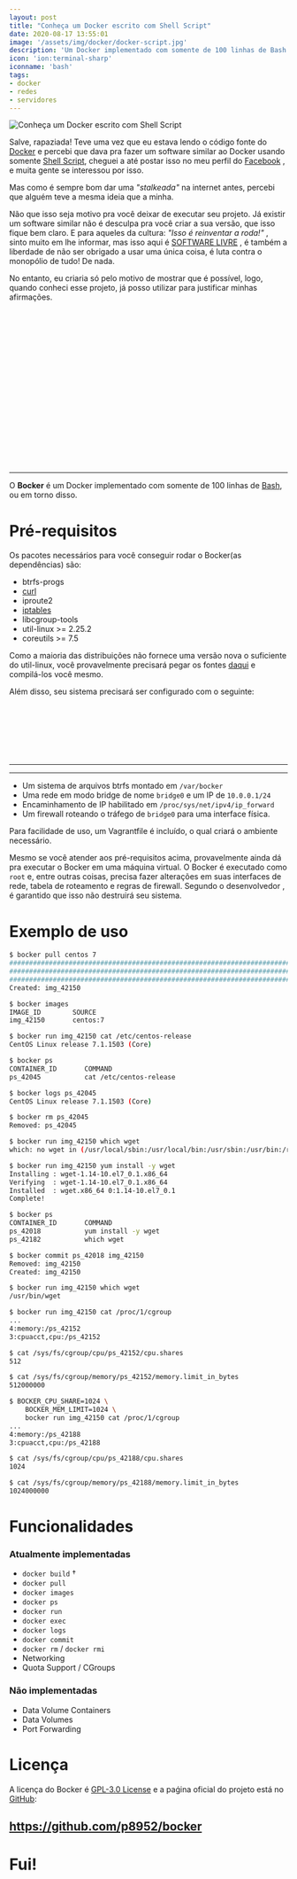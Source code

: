 ```yaml
---
layout: post
title: "Conheça um Docker escrito com Shell Script"
date: 2020-08-17 13:55:01
image: '/assets/img/docker/docker-script.jpg'
description: 'Um Docker implementado com somente de 100 linhas de Bash.'
icon: 'ion:terminal-sharp'
iconname: 'bash'
tags:
- docker
- redes
- servidores
---
```


![Conheça um Docker escrito com Shell Script](/assets/img/docker/docker-script.jpg "Conheça um Docker escrito com Shell Script")

Salve, rapaziada! Teve uma vez que eu estava lendo o código fonte do [Docker](https://www.youtube.com/watch?v=bsGkIKP1OZ4) e percebi que dava pra fazer um software similar ao Docker usando somente [Shell Script](https://terminalroot.com.br/shell), cheguei a até postar isso no meu perfil do [Facebook](https://www.facebook.com/TerminalRootTV/) , e muita gente se interessou por isso.

Mas como é sempre bom dar uma *"stalkeada"* na internet antes, percebi que alguém teve a mesma ideia que a minha.

Não que isso seja motivo pra você deixar de executar seu projeto. Já existir um software similar não é desculpa pra você criar a sua versão, que isso fique bem claro. E para aqueles da cultura: *"Isso é reinventar a roda!"* , sinto muito em lhe informar, mas isso aqui é [SOFTWARE LIVRE](https://terminalroot.com.br/tags/#freesoftware) , é também a liberdade de não ser obrigado a usar uma única coisa, é luta contra o monopólio de tudo! De nada.

No entanto, eu criaria só pelo motivo de mostrar que é possível, logo, quando conheci esse projeto, já posso utilizar para justificar minhas afirmações.

<!-- QUADRADO -->
<script async src="//pagead2.googlesyndication.com/pagead/js/adsbygoogle.js"></script>
<ins class="adsbygoogle"
style="display:inline-block;width:336px;height:280px"
data-ad-client="ca-pub-2838251107855362"
data-ad-slot="5351066970"></ins>
<script>
(adsbygoogle = window.adsbygoogle || []).push({});
</script>

---

O **Bocker** é um Docker implementado com somente de 100 linhas de [Bash](https://terminalroot.com.br/bash), ou em torno disso.

# Pré-requisitos
Os pacotes necessários para você conseguir rodar o Bocker(as dependências) são:

* btrfs-progs
* [curl](https://www.youtube.com/watch?v=HxezVt5IEHQ)
* iproute2
* [iptables](https://terminalroot.com.br/2014/11/como-utilizar-o-iptables-netfilter.html)
* libcgroup-tools
* util-linux >= 2.25.2
* coreutils >= 7.5

Como a maioria das distribuições não fornece uma versão nova o suficiente do util-linux, você provavelmente precisará pegar os fontes [daqui](https://www.kernel.org/pub/linux/utils/util-linux/v2.25/) e compilá-los você mesmo.

Além disso, seu sistema precisará ser configurado com o seguinte:

<!-- MINI ANÚNCIO -->
<script async src="//pagead2.googlesyndication.com/pagead/js/adsbygoogle.js"></script>
<!-- Games Root -->
<ins class="adsbygoogle"
style="display:inline-block;width:730px;height:95px"
data-ad-client="ca-pub-2838251107855362"
data-ad-slot="5351066970"></ins>
<script>
(adsbygoogle = window.adsbygoogle || []).push({});
</script>

---
---

+ Um sistema de arquivos btrfs montado em `/var/bocker`
+ Uma rede em modo bridge de nome `bridge0` e um IP de `10.0.0.1/24`
+ Encaminhamento de IP habilitado em `/proc/sys/net/ipv4/ip_forward`
+ Um firewall roteando o tráfego de `bridge0` para uma interface física.

Para facilidade de uso, um Vagrantfile é incluído, o qual criará o ambiente necessário.

Mesmo se você atender aos pré-requisitos acima, provavelmente ainda dá pra executar o Bocker em uma máquina virtual. O Bocker é executado como `root` e, entre outras coisas, precisa fazer alterações em suas interfaces de rede, tabela de roteamento e regras de firewall. Segundo o desenvolvedor , é garantido que isso não destruirá seu sistema.

# Exemplo de uso
```sh
$ bocker pull centos 7
######################################################################## 100.0%
######################################################################## 100.0%
######################################################################## 100.0%
Created: img_42150

$ bocker images
IMAGE_ID        SOURCE
img_42150       centos:7

$ bocker run img_42150 cat /etc/centos-release
CentOS Linux release 7.1.1503 (Core)

$ bocker ps
CONTAINER_ID       COMMAND
ps_42045           cat /etc/centos-release

$ bocker logs ps_42045
CentOS Linux release 7.1.1503 (Core)

$ bocker rm ps_42045
Removed: ps_42045

$ bocker run img_42150 which wget
which: no wget in (/usr/local/sbin:/usr/local/bin:/usr/sbin:/usr/bin:/root/bin)

$ bocker run img_42150 yum install -y wget
Installing : wget-1.14-10.el7_0.1.x86_64                                  1/1
Verifying  : wget-1.14-10.el7_0.1.x86_64                                  1/1
Installed  : wget.x86_64 0:1.14-10.el7_0.1
Complete!

$ bocker ps
CONTAINER_ID       COMMAND
ps_42018           yum install -y wget
ps_42182           which wget

$ bocker commit ps_42018 img_42150
Removed: img_42150
Created: img_42150

$ bocker run img_42150 which wget
/usr/bin/wget

$ bocker run img_42150 cat /proc/1/cgroup
...
4:memory:/ps_42152
3:cpuacct,cpu:/ps_42152

$ cat /sys/fs/cgroup/cpu/ps_42152/cpu.shares
512

$ cat /sys/fs/cgroup/memory/ps_42152/memory.limit_in_bytes
512000000

$ BOCKER_CPU_SHARE=1024 \
	BOCKER_MEM_LIMIT=1024 \
	bocker run img_42150 cat /proc/1/cgroup
...
4:memory:/ps_42188
3:cpuacct,cpu:/ps_42188

$ cat /sys/fs/cgroup/cpu/ps_42188/cpu.shares
1024

$ cat /sys/fs/cgroup/memory/ps_42188/memory.limit_in_bytes
1024000000
```

<!-- RETANGULO LARGO 2 -->
<script async src="//pagead2.googlesyndication.com/pagead/js/adsbygoogle.js"></script>
<ins class="adsbygoogle"
style="display:block; text-align:center;"
data-ad-layout="in-article"
data-ad-format="fluid"
data-ad-client="ca-pub-2838251107855362"
data-ad-slot="8549252987"></ins>
<script>
(adsbygoogle = window.adsbygoogle || []).push({});
</script>

# Funcionalidades
### Atualmente implementadas
* `docker build` †
* `docker pull`
* `docker images`
* `docker ps`
* `docker run`
* `docker exec`
* `docker logs`
* `docker commit`
* `docker rm` / `docker rmi`
* Networking
* Quota Support / CGroups

### Não implementadas
* Data Volume Containers
* Data Volumes
* Port Forwarding

# Licença
A licença do Bocker é [GPL-3.0 License](https://github.com/p8952/bocker/blob/master/LICENSE) e a paǵina oficial do projeto está no [GitHub](https://github.com/p8952/bocker):
## <https://github.com/p8952/bocker>

# Fui!


